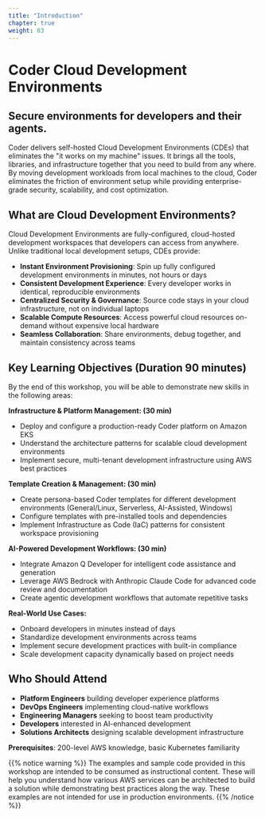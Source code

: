 ```yaml
---
title: "Introduction"
chapter: true
weight: 03
---
```


# Coder Cloud Development Environments

## Secure environments for developers and their agents.

Coder delivers self-hosted Cloud Development Environments (CDEs) that eliminates the "it works on my machine" issues. It brings all the tools, libraries, and infrastructure together that you need to build from any where. By moving development workloads from local machines to the cloud, Coder eliminates the friction of environment setup while providing enterprise-grade security, scalability, and cost optimization.

## What are Cloud Development Environments?

Cloud Development Environments are fully-configured, cloud-hosted development workspaces that developers can access from anywhere. Unlike traditional local development setups, CDEs provide:

- **Instant Environment Provisioning**: Spin up fully configured development environments in minutes, not hours or days
- **Consistent Development Experience**: Every developer works in identical, reproducible environments
- **Centralized Security & Governance**: Source code stays in your cloud infrastructure, not on individual laptops
- **Scalable Compute Resources**: Access powerful cloud resources on-demand without expensive local hardware
- **Seamless Collaboration**: Share environments, debug together, and maintain consistency across teams

## Key Learning Objectives (Duration 90 minutes)

By the end of this workshop, you will be able to demonstrate new skills in the following areas:

**Infrastructure & Platform Management: (30 min)**
- Deploy and configure a production-ready Coder platform on Amazon EKS
- Understand the architecture patterns for scalable cloud development environments
- Implement secure, multi-tenant development infrastructure using AWS best practices

**Template Creation & Management: (30 min)**
- Create persona-based Coder templates for different development environments (General/Linux, Serverless, AI-Assisted, Windows)
- Configure templates with pre-installed tools and dependencies
- Implement Infrastructure as Code (IaC) patterns for consistent workspace provisioning

**AI-Powered Development Workflows: (30 min)**
- Integrate Amazon Q Developer for intelligent code assistance and generation
- Leverage AWS Bedrock with Anthropic Claude Code for advanced code review and documentation
- Create agentic development workflows that automate repetitive tasks

**Real-World Use Cases:**
- Onboard developers in minutes instead of days
- Standardize development environments across teams
- Implement secure development practices with built-in compliance
- Scale development capacity dynamically based on project needs

## Who Should Attend

- **Platform Engineers** building developer experience platforms
- **DevOps Engineers** implementing cloud-native workflows
- **Engineering Managers** seeking to boost team productivity
- **Developers** interested in AI-enhanced development
- **Solutions Architects** designing scalable development infrastructure

**Prerequisites**: 200-level AWS knowledge, basic Kubernetes familiarity

{{% notice warning %}}
The examples and sample code provided in this workshop are intended to be consumed as instructional content. These will help you understand how various AWS services can be architected to build a solution while demonstrating best practices along the way. These examples are not intended for use in production environments.
{{% /notice %}}
